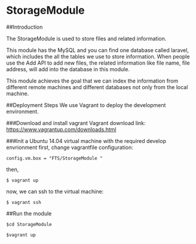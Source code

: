 # StorageModule

##Introduction

The StorageModule is used to store files and related information. 

This module has the MySQL and you can find one database called laravel, which includes the all the tables we use to store information. When people use the Add API to add new files, the related information like file name, file address, will add into the database in this module.

This module achieves the goal that we can index the information from different remote machines and different databases not only from the local machine.

##Deployment Steps
We use Vagrant to deploy the development environment.

###Download and install vagrant
Vagrant download link: https://www.vagrantup.com/downloads.html

###Init a Ubuntu 14.04 virtual machine with the required develop envrionment
first, change vagrantfile configuration:
```
config.vm.box = "FTS/StorageModule "
```
then,
```
$ vagrant up
```
now, we can ssh to the virtual machine:
```
$ vagrant ssh
```

##Run the module
```
$cd StorageModule
```
```
$vagrant up
```

